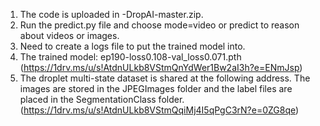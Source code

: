 1. The code is uploaded in -DropAI-master.zip.
2. Run the predict.py file and choose mode=video or predict to reason about videos or images.
3. Need to create a logs file to put the trained model into.
4. The trained model: ep190-loss0.108-val_loss0.071.pth (https://1drv.ms/u/s!AtdnULkb8VStmQnYdWer1Bw2aI3h?e=ENmJsp)
5. The droplet multi-state dataset is shared at the following address. The images are stored in the JPEGImages folder and the label files are placed in the SegmentationClass folder. (https://1drv.ms/u/s!AtdnULkb8VStmQqiMj4I5qPgC3rN?e=0ZG8qe)
